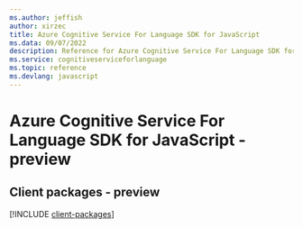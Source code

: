 ```yaml
---
ms.author: jeffish
author: xirzec
title: Azure Cognitive Service For Language SDK for JavaScript
ms.data: 09/07/2022
description: Reference for Azure Cognitive Service For Language SDK for JavaScript
ms.service: cognitiveserviceforlanguage
ms.topic: reference
ms.devlang: javascript
---
```

# Azure Cognitive Service For Language SDK for JavaScript - preview

## Client packages - preview
[!INCLUDE [client-packages](cognitive-service-for-language-client-index.md)]